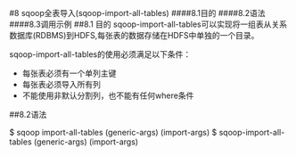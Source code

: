 #8 sqoop全表导入(sqoop-import-all-tables)
####8.1目的
####8.2语法
####8.3调用示例
##8.1 目的
sqoop-import-all-tables可以实现将一组表从关系数据库(RDBMS)到HDFS,每张表的数据存储在HDFS中单独的一个目录。

sqoop-import-all-tables的使用必须满足以下条件：

+ 每张表必须有一个单列主键
+ 每张表必须导入所有列
+ 不能使用非默认分割列，也不能有任何where条件

##8.2语法

$ sqoop import-all-tables (generic-args) (import-args)
$ sqoop-import-all-tables (generic-args) (import-args)
